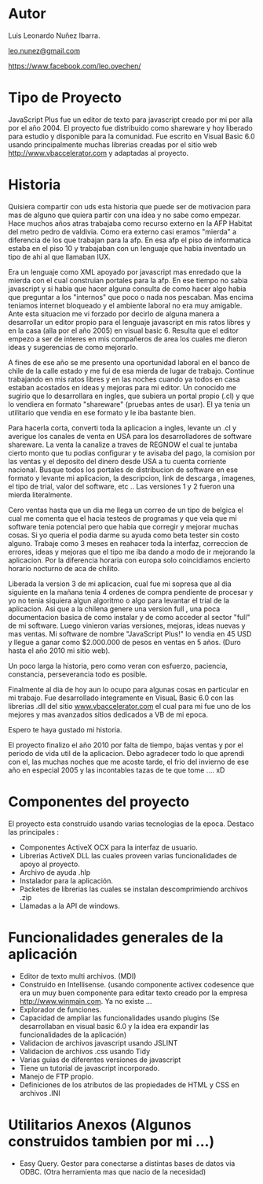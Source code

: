 # Autor
Luis Leonardo Nuñez Ibarra. 

leo.nunez@gmail.com

https://www.facebook.com/leo.oyechen/

# Tipo de Proyecto
JavaScript Plus fue un editor de texto para javascript creado por mi por alla por el año 2004. El proyecto fue distribuido como shareware y hoy liberado para estudio y disponible para la comunidad. Fue escrito en Visual Basic 6.0 usando principalmente muchas librerias creadas por el sitio web http://www.vbaccelerator.com y adaptadas al proyecto.

# Historia
Quisiera compartir con uds esta historia que puede ser de motivacion para mas de alguno que quiera partir con una idea y no sabe como empezar. Hace muchos años atras trabajaba como recurso externo en la AFP Habitat del metro pedro de valdivia. Como era externo casi eramos "mierda" a diferencia de los que trabajan para la afp. En esa afp el piso de informatica estaba en el piso 10 y trabajaban con un lenguaje que habia inventado un tipo de ahi al que llamaban IUX.

Era un lenguaje como XML apoyado por javascript mas enredado que la mierda con el cual construian portales para la afp. En ese tiempo no sabia javascript y si habia que hacer alguna consulta de como hacer algo habia que preguntar a los "internos" que poco o nada nos pescaban. Mas encima teniamos internet bloqueado y el ambiente laboral no era muy amigable. 
Ante esta situacion me vi forzado por decirlo de alguna manera a desarrollar un editor propio para el lenguaje javascript en mis ratos libres y en la casa (alla por el año 2005) en visual basic 6. Resulta que el editor empezo a ser de interes en mis compañeros de area los cuales me dieron ideas y sugerencias de como mejorarlo.

A fines de ese año se me presento una oportunidad laboral en el banco de chile de la calle estado y me fui de esa mierda de lugar de trabajo. Continue trabajando en mis ratos libres y en las noches cuando ya todos en casa estaban acostados en ideas y mejoras para mi editor. Un conocido me sugirio que lo desarrollara en ingles, que subiera un portal propio (.cl) y que lo vendiera en formato "shareware" (pruebas antes de usar). El ya tenia un utilitario que vendia en ese formato y le iba bastante bien.

Para hacerla corta, converti toda la aplicacion a ingles, levante un .cl y averigue los canales de venta en USA para los desarrolladores de software shareware. La venta la canalize a traves de REGNOW el cual te juntaba cierto monto que tu podias configurar y te avisaba del pago, la comision por las ventas y el deposito del dinero desde USA a tu cuenta corriente nacional. Busque todos los portales de distribucion de software en ese formato y levante mi aplicacion, la descripcion, link de descarga , imagenes, el tipo de trial, valor del software, etc ..
Las versiones 1 y 2 fueron una mierda literalmente. 

Cero ventas hasta que un dia me llega un correo de un tipo de belgica el cual me comenta que el hacia testeos de programas y que veia que mi software tenia potencial pero que habia que corregir y mejorar muchas cosas. Si yo queria el podia darme su ayuda como beta tester sin costo alguno. Trabaje como 3 meses en reahacer toda la interfaz, correccion de errores, ideas y mejoras que el tipo me iba dando a modo de ir mejorando la aplicacion. Por la diferencia horaria con europa solo coincidiamos encierto horario nocturno de aca de chilito.

Liberada la version 3 de mi aplicacion, cual fue mi sopresa que al dia siguiente en la mañana tenia 4 ordenes de compra pendiente de procesar y yo no tenia siquiera algun algoritmo o algo para levantar el trial de la aplicacion. Asi que a la chilena genere una version full , una poca documentacion basica de como instalar y de como acceder al sector "full" de mi software. Luego vinieron varias versiones, mejoras, ideas nuevas y mas ventas. Mi software de nombre "JavaScript Plus!" lo vendia en 45 USD y llegue a ganar como $2.000.000 de pesos en ventas en 5 años. (Duro hasta el año 2010 mi sitio web).

Un poco larga la historia, pero como veran con esfuerzo, paciencia, constancia, perseverancia todo es posible.

Finalmente al dia de hoy aun lo ocupo para algunas cosas en particular en mi trabajo. Fue desarrollado integramente en VisuaL Basic 6.0 con las librerias .dll del sitio www.vbaccelerator.com el cual para mi fue uno de los mejores y mas avanzados sitios dedicados a VB de mi epoca. 

Espero te haya gustado mi historia.

El proyecto finalizo el año 2010 por falta de tiempo, bajas ventas y por el periodo de vida util de la aplicacion. Debo agradecer todo lo que aprendi con el, las muchas noches que me acoste tarde, el frio del invierno de ese año en especial 2005 y las incontables tazas de te que tome .... xD

# Componentes del proyecto
El proyecto esta construido usando varias tecnologias de la epoca. Destaco las principales :

- Componentes ActiveX OCX para la interfaz de usuario.
- Librerias ActiveX DLL las cuales proveen varias funcionalidades de apoyo al proyecto.
- Archivo de ayuda .hlp 
- Instalador para la aplicación.
- Packetes de librerias las cuales se instalan descomprimiendo archivos .zip
- Llamadas a la API de windows.

# Funcionalidades generales de la aplicación
- Editor de texto multi archivos. (MDI)
- Construido en Intellisense. (usando componente activex codesence que era un muy buen componente para editar texto creado por la empresa http://www.winmain.com. Ya no existe ...
- Explorador de funciones.
- Capacidad de ampliar las funcionalidades usando plugins (Se desarrollaban en visual basic 6.0 y la idea era expandir las funcionalidades de la aplicación)
- Validacion de archivos javascript usando JSLINT
- Validacion de archivos .css usando Tidy
- Varias guias de diferentes versiones de javascript
- Tiene un tutorial de javascript incorporado.
- Manejo de FTP propio.
- Definiciones de los atributos de las propiedades de HTML y CSS en archivos .INI 

# Utilitarios Anexos (Algunos construidos tambien por mi ...)
- Easy Query. Gestor para conectarse a distintas bases de datos via ODBC. (Otra herramienta mas que nacio de la necesidad)
